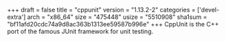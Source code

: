 +++
draft = false
title = "cppunit"
version = "1.13.2-2"
categories = ['devel-extra']
arch = "x86_64"
size = "475448"
usize = "5510908"
sha1sum = "bf11afd20cdc74a9d8ac363b1313ee59587b996e"
+++
CppUnit is the C++ port of the famous JUnit framework for unit testing.